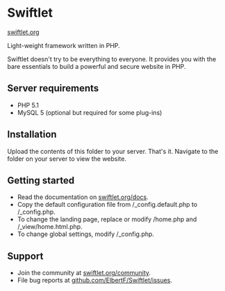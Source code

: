Swiftlet
========

[swiftlet.org](http://swiftlet.org)

Light-weight framework written in PHP.

Swiftlet doesn't try to be everything to everyone. It provides you with the bare
essentials to build a powerful and secure website in PHP.


Server requirements
-------------------

  - PHP 5.1
  - MySQL 5 (optional but required for some plug-ins)


Installation
------------

Upload the contents of this folder to your server. That's it. Navigate to the
folder on your server to view the website.


Getting started
---------------

  - Read the documentation on [swiftlet.org/docs](http://swiftlet.org/docs).
  - Copy the default configuration file from /_config.default.php to /_config.php.
  - To change the landing page, replace or modify /home.php and /_view/home.html.php.
  - To change global settings, modify /_config.php.


Support
-------

  - Join the community at [swiftlet.org/community](http://swiftlet.org/community).
  - File bug reports at [github.com/ElbertF/Swiftlet/issues](http://github.com/ElbertF/Swiftlet/issues).
